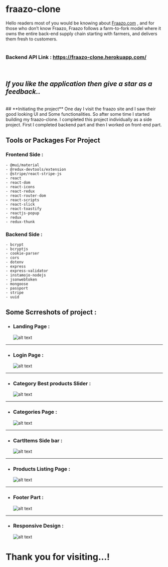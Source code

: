 # fraazo-clone
Hello readers most of you would be knowing about <u>[Fraazo.com](https://fraazo.com)</u> , and for those who don’t know Fraazo, Fraazo follows a farm-to-fork model where it owns the entire back-end supply chain starting with farmers, and delivers them fresh to customers.
<br/>
<br/>

### **Backend API Link** : https://fraazo-clone.herokuapp.com/

<br/>

## _**If you like the application then give a star as a feedback..**_

<br/>
## **Initiating the project**
One day I visit the fraazo site and I saw their good looking UI and Some functionalities. So after some time I started building my fraazo-clone. I completed this project individually as a side project. First I completed backend part and then I worked on front-end part.


## Tools or Packages For Project 

### Frontend Side :
    - @mui/material
    - @redux-devtools/extension
    - @stripe/react-stripe-js
    - react
    - react-dom
    - react-icons
    - react-redux
    - react-router-dom
    - react-scripts
    - react-slick
    - react-toastify
    - reactjs-popup
    - redux
    - redux-thunk 

### Backend Side :
    - bcrypt
    - bcryptjs
    - cookie-parser
    - cors
    - dotenv
    - express
    - express-validator
    - instamojo-nodejs
    - jsonwebtoken
    - mongoose
    - passport    
    - stripe
    - uuid

## Some Scrreshots of project : 


- ### Landing Page :
  ![alt text](/Demo/Home.png)

<hr/>

- ### Login Page :
  ![alt text](/Demo/loginPopup.png)

<hr/>


- ### Category Best products Slider :
  ![alt text](/Demo/CategoryBestSlider.png)

<hr/>

- ### Categories Page :
  ![alt text](/Demo/categories.png)

<hr/>

- ### CartItems Side bar :
  ![alt text](/Demo/cartItems.png)


<hr/>

- ### Products Listing Page :
  ![alt text](/Demo/cart&CheckOut.png)


<hr/>


- ### Footer Part :
  ![alt text](/Demo/footerpart.png)

<hr/>


- ### Responsive Design :
  ![alt text](/Demo/responsive.png)


<h1>Thank you for visiting...!</h1>
